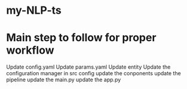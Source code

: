 # my-NLP-ts


# Main step to follow for proper workflow

Update config.yaml
Update params.yaml
Update entity
Update the configuration manager in src config
update the conponents
update the pipeline
update the main.py
update the app.py